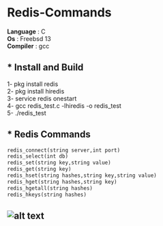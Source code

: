 # Redis-Commands
**Language** : C\
**Os** : Freebsd 13\
**Compiler** : gcc
## * Install and Build
1- pkg install redis\
2- pkg install hiredis\
3- service redis onestart\
4- gcc redis_test.c -lhiredis -o redis_test\
5- ./redis_test
## * Redis Commands
```ruby
redis_connect(string server,int port)
redis_select(int db)
redis_set(string key,string value)
redis_get(string key)
redis_hset(string hashes,string key,string value)
redis_hget(string hashes,string key)
redis_hgetall(string hashes)
redis_hkeys(string hashes)
```
![alt text](http://yunuscan.xyz/images/github/redis-commands.png)
-

